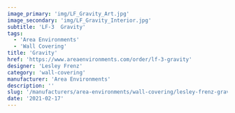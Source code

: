 ```yaml
---
image_primary: 'img/LF_Gravity_Art.jpg'
image_secondary: 'img/LF_Gravity_Interior.jpg'
subtitle: 'LF-3  Gravity'
tags:
  - 'Area Environments'
  - 'Wall Covering'
title: 'Gravity'
href: 'https://www.areaenvironments.com/order/lf-3-gravity'
designer: 'Lesley Frenz'
category: 'wall-covering'
manufacturer: 'Area Environments'
description: ''
slug: '/manufacturers/area-environments/wall-covering/lesley-frenz-gravity'
date: '2021-02-17'
---
```

